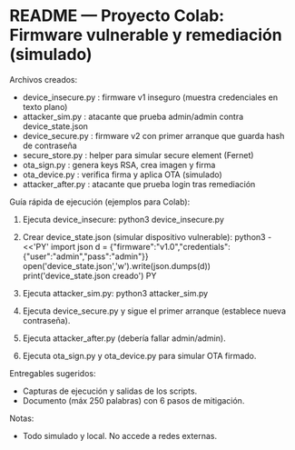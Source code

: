 # README — Proyecto Colab: Firmware vulnerable y remediación (simulado)
Archivos creados:
 - device_insecure.py   : firmware v1 inseguro (muestra credenciales en texto plano)
 - attacker_sim.py      : atacante que prueba admin/admin contra device_state.json
 - device_secure.py     : firmware v2 con primer arranque que guarda hash de contraseña
 - secure_store.py      : helper para simular secure element (Fernet)
 - ota_sign.py          : genera keys RSA, crea imagen y firma
 - ota_device.py        : verifica firma y aplica OTA (simulado)
 - attacker_after.py    : atacante que prueba login tras remediación

Guía rápida de ejecución (ejemplos para Colab):
1) Ejecuta device_insecure:
   python3 device_insecure.py

2) Crear device_state.json (simular dispositivo vulnerable):
   python3 - <<'PY'
import json
d = {"firmware":"v1.0","credentials":{"user":"admin","pass":"admin"}}
open('device_state.json','w').write(json.dumps(d))
print('device_state.json creado')
PY

3) Ejecuta attacker_sim.py:
   python3 attacker_sim.py

4) Ejecuta device_secure.py y sigue el primer arranque (establece nueva contraseña).

5) Ejecuta attacker_after.py (debería fallar admin/admin).

6) Ejecuta ota_sign.py y ota_device.py para simular OTA firmado.

Entregables sugeridos:
 - Capturas de ejecución y salidas de los scripts.
 - Documento (máx 250 palabras) con 6 pasos de mitigación.

Notas:
 - Todo simulado y local. No accede a redes externas.
